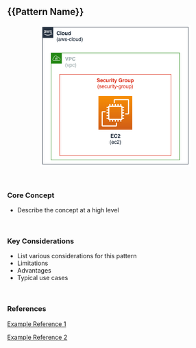 ## {{Pattern Name}}
<p align="center">
    <img alt="Architecture" src="./images/demo-architecture.png" />   
</p>
<br/>

### Core Concept
* Describe the concept at a high level 
<br/>

### Key Considerations
* List various considerations for this pattern
* Limitations
* Advantages
* Typical use cases
<br/>

### References
<a href="https://aws.amazon.com" target="_blank">Example Reference 1</a>

<a href="https://aws.amazon.com" target="_blank">Example Reference 2</a>



